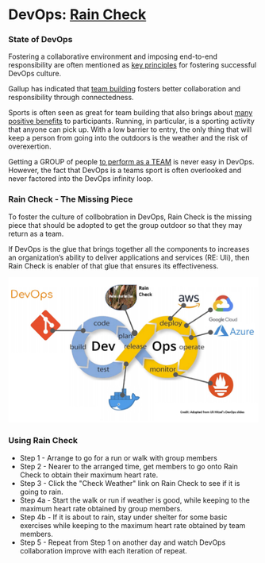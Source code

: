 # DevOps: [Rain Check](index)

### State of DevOps

Fostering a collaborative environment and imposing end-to-end responsibility are often mentioned as [key principles](https://www.cmswire.com/information-management/7-key-principles-for-a-successful-devops-culture/) for fostering successful DevOps culture.

Gallup has indicated that [team building](https://www.gallup.com/cliftonstrengths/en/278225/how-to-improve-teamwork.aspx) fosters better collaboration and responsibility through connectedness.

Sports is often seen as great for team building that also brings about [many positive benefits](https://runnersfirst.co.uk/team-building/#:~:text=Running%20as%20part%20of%20team,re%20doing%20a%20great%20job.) to participants.  Running, in particular, is a sporting activity that anyone can pick up.  With a low barrier to entry, the only thing that will keep a person from going into the outdoors is the weather and the risk of overexertion.

Getting a GROUP of people [to perform as a TEAM](https://medium.com/@XebiaLabs/devops-is-a-team-sport-876555fe3b88) is never easy in DevOps.  However, the fact that DevOps is a teams sport is often overlooked and never factored into the DevOps infinity loop.

### Rain Check - The Missing Piece

To foster the culture of collbobration in DevOps, Rain Check is the missing piece that should be adopted to get the group outdoor so that they may return as a team.

If DevOps is the glue that brings together all the components to increases an organization’s ability to deliver applications and services (RE: Uli), then Rain Check is enabler of that glue that ensures its effectiveness.

![](New_DevOps.jpg)

### Using Rain Check
* Step 1 - Arrange to go for a run or walk with group members
* Step 2 - Nearer to the arranged time, get members to go onto Rain Check to obtain their maximum heart rate.
* Step 3 - Click the "Check Weather" link on Rain Check to see if it is going to rain.
* Step 4a - Start the walk or run if weather is good, while keeping to the maximum heart rate obtained by group members.
* Step 4b - If it is about to rain, stay under shelter for some basic exercises while keeping to the maximum heart rate obtained by team members. 
* Step 5 - Repeat from Step 1 on another day and watch DevOps collaboration improve with each iteration of repeat.
